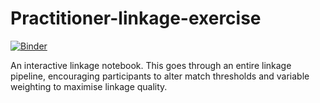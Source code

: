 # Practitioner-linkage-exercise

[![Binder](https://mybinder.org/badge_logo.svg)](https://mybinder.org/v2/gh/Data-Linkage/Practitioner-linkage-exercise/main)

An interactive linkage notebook. This goes through an entire linkage pipeline, encouraging participants to alter match thresholds and variable weighting to maximise linkage quality.
